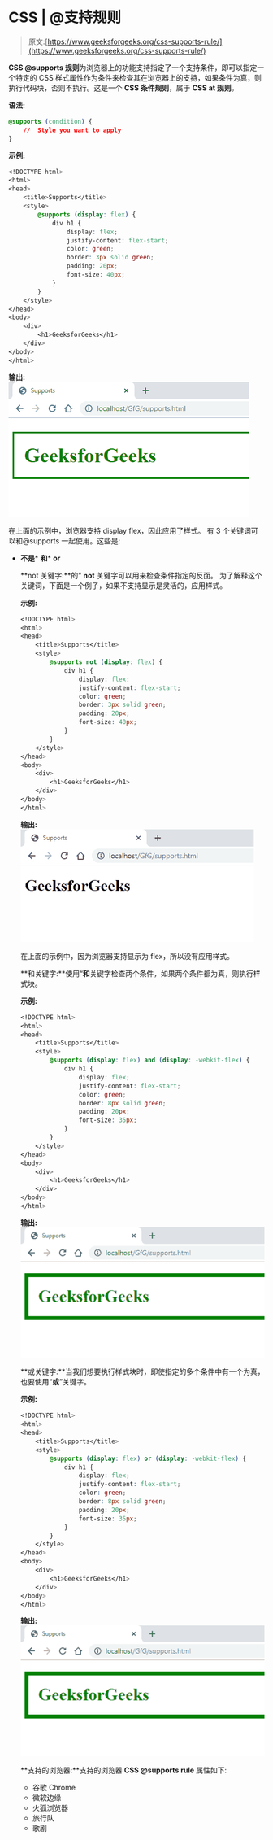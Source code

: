 # CSS | @支持规则

> 原文:[https://www.geeksforgeeks.org/css-supports-rule/](https://www.geeksforgeeks.org/css-supports-rule/)

**CSS @supports 规则**为浏览器上的功能支持指定了一个支持条件，即可以指定一个特定的 CSS 样式属性作为条件来检查其在浏览器上的支持，如果条件为真，则执行代码块，否则不执行。这是一个 **CSS 条件规则**，属于 **CSS at 规则**。

**语法:**

```css
@supports (condition) {
    //  Style you want to apply
}
```

**示例:**

```css
<!DOCTYPE html>
<html>
<head>
    <title>Supports</title>
    <style>
        @supports (display: flex) {
            div h1 {
                display: flex;
                justify-content: flex-start;
                color: green;
                border: 3px solid green;
                padding: 20px;
                font-size: 40px;
            }
        }
    </style>
</head>
<body>
    <div>
        <h1>GeeksforGeeks</h1>
    </div>
</body>
</html>
```

**输出:**
![](img/0db05a189d2e220cf3bbccd176b2a741.png)

在上面的示例中，浏览器支持 display flex，因此应用了样式。
有 3 个关键词可以和@supports 一起使用。这些是:

*   **不是***   **和***   **or**

    **not 关键字:**的“ **not** 关键字可以用来检查条件指定的反面。
    为了解释这个关键词，下面是一个例子，如果不支持显示是灵活的，应用样式。

    **示例:**

    ```css
    <!DOCTYPE html>
    <html>
    <head>
        <title>Supports</title>
        <style>
            @supports not (display: flex) {
                div h1 {
                    display: flex;
                    justify-content: flex-start;
                    color: green;
                    border: 3px solid green;
                    padding: 20px;
                    font-size: 40px;
                }
            }
        </style>
    </head>
    <body>
        <div>
            <h1>GeeksforGeeks</h1>
        </div>
    </body>
    </html>
    ```

    **输出:**
    ![](img/a4db6f35a5d22db6f8a49a57fd29a00b.png)

    在上面的示例中，因为浏览器支持显示为 flex，所以没有应用样式。

    **和关键字:**使用“**和**关键字检查两个条件，如果两个条件都为真，则执行样式块。

    **示例:**

    ```css
    <!DOCTYPE html>
    <html>
    <head>
        <title>Supports</title>
        <style>
            @supports (display: flex) and (display: -webkit-flex) {
                div h1 {
                    display: flex;
                    justify-content: flex-start;
                    color: green;
                    border: 8px solid green;
                    padding: 20px;
                    font-size: 35px;
                }
            }
        </style>
    </head>
    <body>
        <div>
            <h1>GeeksforGeeks</h1>
        </div>
    </body>
    </html>
    ```

    **输出:**
    ![](img/9b0feb79aa182f8ec2beae2e8f7510f1.png)

    **或关键字:**当我们想要执行样式块时，即使指定的多个条件中有一个为真，也要使用“**或**”关键字。

    **示例:**

    ```css
    <!DOCTYPE html>
    <html>
    <head>
        <title>Supports</title>
        <style>
            @supports (display: flex) or (display: -webkit-flex) {
                div h1 {
                    display: flex;
                    justify-content: flex-start;
                    color: green;
                    border: 8px solid green;
                    padding: 20px;
                    font-size: 35px;
                }
            }
        </style>
    </head>
    <body>
        <div>
            <h1>GeeksforGeeks</h1>
        </div>
    </body>
    </html>
    ```

    **输出:**
    ![](img/9b0feb79aa182f8ec2beae2e8f7510f1.png)

    **支持的浏览器:**支持的浏览器 **CSS @supports rule** 属性如下:

    *   谷歌 Chrome
    *   微软边缘
    *   火狐浏览器
    *   旅行队
    *   歌剧